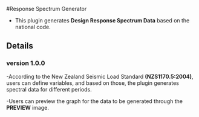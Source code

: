 #Response Spectrum Generator
- This plugin generates **Design Response Spectrum Data** based on the national code.


## Details
### version 1.0.0

-According to the New Zealand Seismic Load Standard **(NZS1170.5:2004)**, users can define variables, and based on those, the plugin generates spectral data for different periods.

-Users can preview the graph for the data to be generated through the **PREVIEW** image.